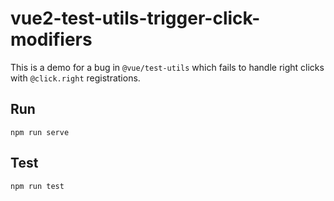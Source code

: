 # vue2-test-utils-trigger-click-modifiers

This is a demo for a  bug in `@vue/test-utils` which fails to handle right clicks with `@click.right` registrations.

## Run

```
npm run serve
```

## Test

```
npm run test
```
